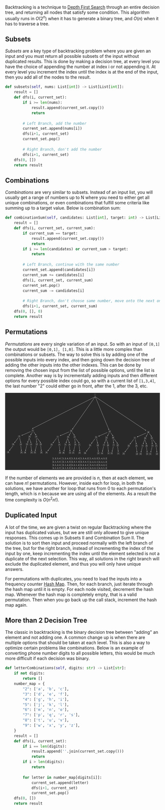 
Backtracking is a technique to [Depth First Search](../Algorithms/Depth%20First%20Search.md) through an entire decision tree, and returning all nodes that satisfy some condition. This algorithm usually runs in $O(2^n)$ when it has to generate a binary tree, and $O(n)$ when it has to traverse a tree.

## Subsets

*Subsets* are a key type of backtracking problem where you are given an input and you must return all possible subsets of the input without duplicated results. This is done by making a decision tree, at every level you have the choice of appending the number at index i or not appending it. At every level you increment the index until the index is at the end of the input, then you add all of the nodes to the result.

```python
def subsets(self, nums: List[int]) -> List[List[int]]:
	result = []
	def dfs(i, current_set):
		if i >= len(nums):
			result.append(current_set.copy())
			return

		# Left Branch, add the number
		current_set.append(nums[i])
		dfs(i+1, current_set)
		current_set.pop()

		# Right Branch, don't add the number
		dfs(i+1, current_set)
	dfs(0, [])
	return result
```


## Combinations

*Combinations* are very similar to subsets. Instead of an input list, you will usually get a range of numbers up to N where you need to either get all unique combinations, or even combinations that fulfill some criteria like summing up to a target value. Below is combination sum:

```python
def combinationSum(self, candidates: List[int], target: int) -> List[List[int]]:
	result = []
	def dfs(i, current_set, current_sum):
		if current_sum == target:
			result.append(current_set.copy())
			return
		if i >= len(candidates) or current_sum > target:
			return
			
		# Left Branch, continue with the same number
		current_set.append(candidates[i])
		current_sum += candidates[i]
		dfs(i, current_set, current_sum)
		current_set.pop()
		current_sum -= candidates[i]

		# Right Branch, don't choose same number, move onto the next one
		dfs(i+1, current_set, current_sum)
	dfs(0, [], 0)
	return result
```


## Permutations

*Permutations* are every single variation of an input. So with an input of `[0,1]` the output would be `[0,1], [1,0]`. This is a little more complex than combinations or subsets. The way to solve this is by adding one of the possible inputs into every index, and then going down the decision tree of adding the other inputs into the other indexes. This can be done by removing the chosen input from the list of possible options, until the list is complete. Another way is by incrementally adding inputs and then different options for every possible index could go, so with a current list of `[1,3,4]`, the last number "2" could either go in front, after the 1, after the 3, etc.

![](../../Attachments/Pasted%20image%2020230407225209.png)

If the number of elements we are provided is $n$, then at each element, we can have $n!$ permutations. However, inside each for loop, in both the solutions, we have another for loop that runs from 0 to each permutation's length, which is $n$ because we are using all of the elements. As a result the time complexity is $O(n^2n!)$.

## Duplicated Input

A lot of the time, we are given a twist on regular Backtracking where the input has duplicated values, but we are still only allowed to give unique responses. This comes up in Subsets II and Combination Sum II. The solution is to sort then input and proceed normally with the left branch of the tree, but for the right branch, instead of incrementing the index of the input by one, keep incrementing the index until the element selected is not a duplicate of the next selection. This way, all solutions in the right branch will exclude the duplicated element, and thus you will only have unique answers.

For permutations with duplicates, you need to load the inputs into a frequency counter [Hash Map](../Data%20Structures/Hash%20Maps.md). Then, for each branch, just iterate through the hash map until it is empty. For each node visited, decrement the hash map. Whenever the hash map is completely empty, that is a valid permutation. Then when you go back up the call stack, increment the hash map again.

## More than 2 Decision Tree

The classic in backtracking is the binary decision tree between "adding" an element and not adding one. A common change up is when there are multiple options that should be taken at each level. This is also a way to optimize certain problems like combinations. Below is an example of converting phone number digits to all possible letters, this would be much more difficult if each decision was binary.

```python
def letterCombinations(self, digits: str) -> List[str]:
	if not digits:
		return []
	number_map = {
		"2": ['a', 'b', 'c'],
		"3": ['d', 'e', 'f'],
		"4": ['g', 'h', 'i'],
		"5": ['j', 'k', 'l'],
		"6": ['m', 'n', 'o'],
		"7": ['p', 'q', 'r', 's'],
		"8": ['t', 'u', 'v'],
		"9": ['w', 'x', 'y', 'z'],
	}
	result = []
	def dfs(i, current_set):
		if i == len(digits):
			result.append(''.join(current_set.copy()))
			return
		if i > len(digits):
			return

		for letter in number_map[digits[i]]:
			current_set.append(letter)
			dfs(i+1, current_set)
			current_set.pop()
	dfs(0, [])
	return result
```